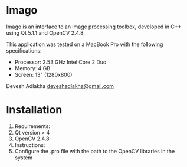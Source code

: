 # Imago

Imago is an interface to an image processing toolbox, developed in C++ using Qt 5.1.1 and OpenCV 2.4.8.

This application was tested on a MacBook Pro with the following specifications:
* Processor: 2.53 GHz Intel Core 2 Duo
* Memory: 4 GB
* Screen: 13" (1280x800)

Devesh Adlakha
deveshadlakha@gmail.com

# Installation 
1. Requirements:
  1. Qt version > 4
  2. OpenCV 2.4.8
2. Instructions:
  1. Configure the .pro file with the path to the OpenCV libraries in the system



